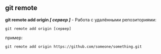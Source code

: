 ## git remote

**git remote add origin *[ сервер ]*** - Работа с удалёнными репозиториями:
```bash=
git remote add origin [сервер]
```
пример:
```bash=
git remote add origin https://github.com/someone/something.git
```

